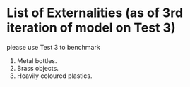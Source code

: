 # List of Externalities (as of 3rd iteration of model on Test 3)

please use Test 3 to benchmark

1. Metal bottles.
2. Brass objects.
3. Heavily coloured plastics.

